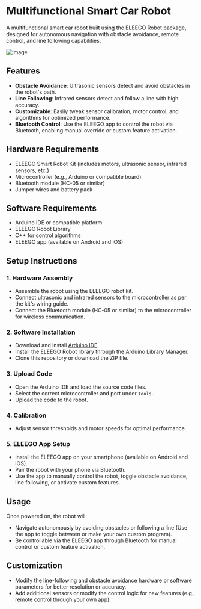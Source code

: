 # Multifunctional Smart Car Robot

A multifunctional smart car robot built using the ELEEGO Robot package, designed for autonomous navigation with obstacle avoidance, remote control, and line following capabilities.

![image](https://github.com/user-attachments/assets/53d1af6a-5bb6-4f68-a40d-b3fc970a86cd)

## Features
- **Obstacle Avoidance**: Ultrasonic sensors detect and avoid obstacles in the robot's path.
- **Line Following**: Infrared sensors detect and follow a line with high accuracy.
- **Customizable**: Easily tweak sensor calibration, motor control, and algorithms for optimized performance.
- **Bluetooth Control**: Use the ELEEGO app to control the robot via Bluetooth, enabling manual override or custom feature activation.

## Hardware Requirements
- ELEEGO Smart Robot Kit (includes motors, ultrasonic sensor, infrared sensors, etc.)
- Microcontroller (e.g., Arduino or compatible board)
- Bluetooth module (HC-05 or similar)
- Jumper wires and battery pack

## Software Requirements
- Arduino IDE or compatible platform
- ELEEGO Robot Library
- C++ for control algorithms
- ELEEGO app (available on Android and iOS)

## Setup Instructions

### 1. Hardware Assembly
- Assemble the robot using the ELEEGO robot kit.
- Connect ultrasonic and infrared sensors to the microcontroller as per the kit's wiring guide.
- Connect the Bluetooth module (HC-05 or similar) to the microcontroller for wireless communication.

### 2. Software Installation
- Download and install [Arduino IDE](https://www.arduino.cc/en/software).
- Install the ELEEGO Robot library through the Arduino Library Manager.
- Clone this repository or download the ZIP file.

### 3. Upload Code
- Open the Arduino IDE and load the source code files.
- Select the correct microcontroller and port under `Tools`.
- Upload the code to the robot.

### 4. Calibration
- Adjust sensor thresholds and motor speeds for optimal performance.

### 5. ELEEGO App Setup
- Install the ELEEGO app on your smartphone (available on Android and iOS).
- Pair the robot with your phone via Bluetooth.
- Use the app to manually control the robot, toggle obstacle avoidance, line following, or activate custom features.

## Usage
Once powered on, the robot will:
- Navigate autonomously by avoiding obstacles or following a line (Use the app to toggle between or make your own custom program).
- Be controllable via the ELEEGO app through Bluetooth for manual control or custom feature activation.

## Customization
- Modify the line-following and obstacle avoidance hardware or software parameters for better resolution or accuracy.
- Add additional sensors or modify the control logic for new features (e.g., remote control through your own app).

